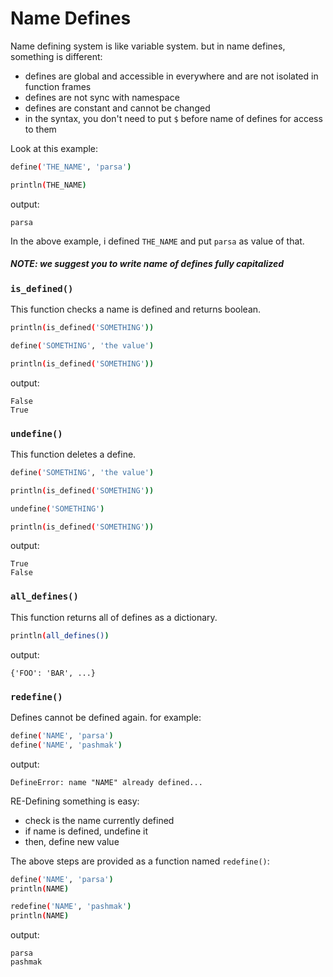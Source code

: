 # Name Defines
Name defining system is like variable system. but in name defines, something is different:
- defines are global and accessible in everywhere and are not isolated in function frames
- defines are not sync with namespace
- defines are constant and cannot be changed
- in the syntax, you don't need to put `$` before name of defines for access to them

Look at this example:

```bash
define('THE_NAME', 'parsa')

println(THE_NAME)
```

output:

```
parsa
```

In the above example, i defined `THE_NAME` and put `parsa` as value of that.

##### NOTE: we suggest you to write name of defines fully capitalized

### `is_defined()`
This function checks a name is defined and returns boolean.

```bash
println(is_defined('SOMETHING'))

define('SOMETHING', 'the value')

println(is_defined('SOMETHING'))
```

output:

```
False
True
```

### `undefine()`
This function deletes a define.

```bash
define('SOMETHING', 'the value')

println(is_defined('SOMETHING'))

undefine('SOMETHING')

println(is_defined('SOMETHING'))
```

output:

```
True
False
```

### `all_defines()`
This function returns all of defines as a dictionary.

```bash
println(all_defines())
```

output:

```
{'FOO': 'BAR', ...}
```

### `redefine()`
Defines cannot be defined again. for example:

```bash
define('NAME', 'parsa')
define('NAME', 'pashmak')
```

output:

```
DefineError: name "NAME" already defined...
```

RE-Defining something is easy:

- check is the name currently defined
- if name is defined, undefine it
- then, define new value

The above steps are provided as a function named `redefine()`:

```bash
define('NAME', 'parsa')
println(NAME)

redefine('NAME', 'pashmak')
println(NAME)
```

output:

```
parsa
pashmak
```

